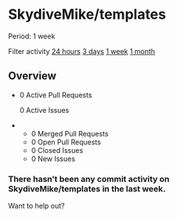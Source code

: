 # SkydiveMike/templates

 Period: 1 week

Filter activity [24 hours](https://github.com/SkydiveMike/templates/pulse/daily) [3 days](https://github.com/SkydiveMike/templates/pulse/halfweekly) [1 week](skydivemike-templates-5.md) [1 month](https://github.com/SkydiveMike/templates/pulse/monthly)

## Overview

* 0 Active Pull Requests

  0 Active Issues

* *  0 Merged Pull Requests
  *  0 Open Pull Requests
  *  0 Closed Issues
  *  0 New Issues

### There hasn’t been any commit activity on SkydiveMike/templates in the last week.

Want to help out?

